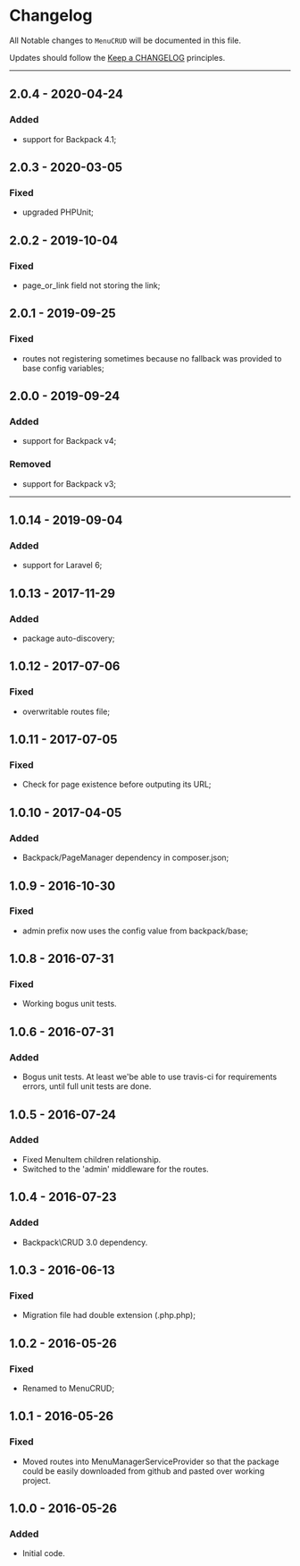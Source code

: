 # Changelog

All Notable changes to `MenuCRUD` will be documented in this file.

Updates should follow the [Keep a CHANGELOG](http://keepachangelog.com/) principles.

-------------

## 2.0.4 - 2020-04-24

### Added
- support for Backpack 4.1;


## 2.0.3 - 2020-03-05

### Fixed
- upgraded PHPUnit;


## 2.0.2 - 2019-10-04

### Fixed
- page_or_link field not storing the link;


## 2.0.1 - 2019-09-25

### Fixed
- routes not registering sometimes because no fallback was provided to base config variables;


## 2.0.0 - 2019-09-24

### Added
- support for Backpack v4;

### Removed
- support for Backpack v3;

-------------


## 1.0.14 - 2019-09-04

### Added
- support for Laravel 6;


## 1.0.13 - 2017-11-29

### Added
- package auto-discovery;


## 1.0.12 - 2017-07-06

### Fixed
- overwritable routes file;


## 1.0.11 - 2017-07-05

### Fixed
- Check for page existence before outputing its URL;


## 1.0.10 - 2017-04-05

### Added
- Backpack/PageManager dependency in composer.json;


## 1.0.9 - 2016-10-30

### Fixed
- admin prefix now uses the config value from backpack/base;


## 1.0.8 - 2016-07-31

### Fixed
- Working bogus unit tests.



## 1.0.6 - 2016-07-31

### Added
- Bogus unit tests. At least we'be able to use travis-ci for requirements errors, until full unit tests are done.


## 1.0.5 - 2016-07-24

### Added
- Fixed MenuItem children relationship.
- Switched to the 'admin' middleware for the routes.


## 1.0.4 - 2016-07-23

### Added
- Backpack\CRUD 3.0 dependency.


## 1.0.3 - 2016-06-13

### Fixed
- Migration file had double extension (.php.php);


## 1.0.2 - 2016-05-26

### Fixed
- Renamed to MenuCRUD;


## 1.0.1 - 2016-05-26

### Fixed
- Moved routes into MenuManagerServiceProvider so that the package could be easily downloaded from github and pasted over working project.


## 1.0.0 - 2016-05-26

### Added
- Initial code.
